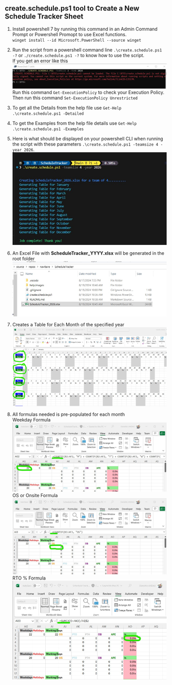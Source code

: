 ## create.schedule.ps1 tool to Create a New Schedule Tracker Sheet


1. Install powershell 7 by running this command in an Admin Command Prompt or Powershell Promopt to use Excel functions.  
`winget install --id Microsoft.PowerShell --source winget`
1. Run the script from a powershell command line 
 `.\create.schedule.ps1 -?`
 or 
 `./create.schedule.ps1 -?` to know how to use the script.  
If you get an error like this  
![image.png](help.images/PowerShellExecutiionPolicyError.png)  
Run this command `Get-ExecutionPolicy` to check your Execution Policy.  
Then run this command `Set-ExecutionPolicy Unrestricted`

1. To get all the Details from the help file use `Get-Help .\create.schedule.ps1 -Detailed` 
1. To get the Examples from the help file details use `Get-Help .\create.schedule.ps1 -Examples`
1. Here is what should be displayed on your powershell CLI when running the script with these parameters `.\create.schedule.ps1 -teamsize 4 -year 2026`.  
![image.jpg](help.images/CLIscreenshot.jpg)
1. An Excel File with **ScheduleTracker_YYYY.xlsx** will be generated in the root folder  
![image.jpg](help.images/ExcelFileSample.jpg)
1. Creates a Table for Each Month of the specified year  
![image.jpg](help.images/ExcelFileMonthsTable.jpg)
1. All formulas needed is pre-populated for each month  
Weekday Formula  
![image.jpg](help.images/ExcelFilesFormulaWeekdays.jpg)  
OS or Onsite Formula  
![image.jpg](help.images/ExcelFilesFormulaOS.jpg)
RTO % Formula  
![image.jpg](help.images/ExcelFileFormulaRTOPercent.jpg)


 
